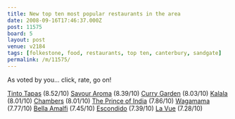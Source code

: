 ```yaml
---
title: New top ten most popular restaurants in the area
date: 2008-09-16T17:46:37.000Z
post: 11575
board: 5
layout: post
venue: v2184
tags: [folkestone, food, restaurants, top ten, canterbury, sandgate]
permalink: /m/11575/
---
```

As voted by you... click, rate, go on!

<a href="http://www.folkestonegerald.com/v/2184/Tinto+Tapas" title="Sandgate">Tinto Tapas</a> (8.52/10)
<a href="http://www.folkestonegerald.com/v/1978/Savour+Aroma" title="Folkestone">Savour Aroma</a> (8.39/10)
<a href="http://www.folkestonegerald.com/v/40/Curry+Garden" title="Folkestone">Curry Garden</a> (8.03/10)
<a href="http://www.folkestonegerald.com/v/36/Kalala" title="Folkestone">Kalala</a> (8.01/10)
<a href="http://www.folkestonegerald.com/v/4/Chambers" title="Folkestone">Chambers</a> (8.01/10)
<a href="http://www.folkestonegerald.com/v/44/The+Prince+of+India" title="Folkestone">The Prince of India</a> (7.86/10)
<a href="http://www.folkestonegerald.com/v/2039/Wagamama" title="Canterbury">Wagamama</a> (7.77/10)
<a href="http://www.folkestonegerald.com/v/3507/Bella+Amalfi" title="Sandwich">Bella Amalfi</a> (7.45/10)
<a href="http://www.folkestonegerald.com/v/45/Escondido" title="Sandgate">Escondido</a> (7.39/10)
<a href="http://www.folkestonegerald.com/v/153/La+Vue" title="Folkestone">La Vue</a> (7.28/10)
